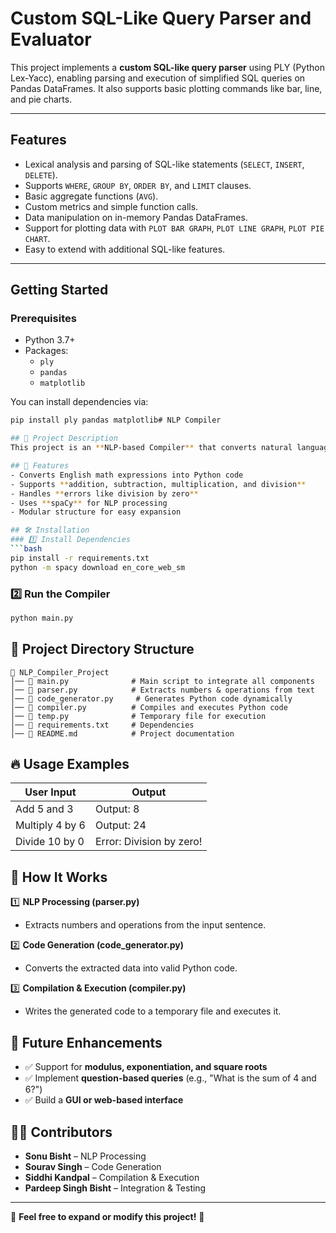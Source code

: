# Custom SQL-Like Query Parser and Evaluator

This project implements a **custom SQL-like query parser** using PLY (Python Lex-Yacc), enabling parsing and execution of simplified SQL queries on Pandas DataFrames. It also supports basic plotting commands like bar, line, and pie charts.

---

## Features

- Lexical analysis and parsing of SQL-like statements (`SELECT`, `INSERT`, `DELETE`).
- Supports `WHERE`, `GROUP BY`, `ORDER BY`, and `LIMIT` clauses.
- Basic aggregate functions (`AVG`).
- Custom metrics and simple function calls.
- Data manipulation on in-memory Pandas DataFrames.
- Support for plotting data with `PLOT BAR GRAPH`, `PLOT LINE GRAPH`, `PLOT PIE CHART`.
- Easy to extend with additional SQL-like features.

---

## Getting Started

### Prerequisites

- Python 3.7+
- Packages:
  - `ply`
  - `pandas`
  - `matplotlib`

You can install dependencies via:

```bash
pip install ply pandas matplotlib# NLP Compiler

## 📌 Project Description
This project is an **NLP-based Compiler** that converts natural language math expressions into executable Python code. It extracts numbers and operations from user input, generates valid Python code, and executes it dynamically.

## 🚀 Features
- Converts English math expressions into Python code
- Supports **addition, subtraction, multiplication, and division**
- Handles **errors like division by zero**
- Uses **spaCy** for NLP processing
- Modular structure for easy expansion

## 🛠 Installation
### 1️⃣ Install Dependencies
```bash
pip install -r requirements.txt
python -m spacy download en_core_web_sm
```

### 2️⃣ Run the Compiler
```bash
python main.py
```

## 📂 Project Directory Structure
```
📂 NLP_Compiler_Project
│── 📄 main.py              # Main script to integrate all components
│── 📄 parser.py            # Extracts numbers & operations from text
│── 📄 code_generator.py     # Generates Python code dynamically
│── 📄 compiler.py          # Compiles and executes Python code
│── 📄 temp.py              # Temporary file for execution
│── 📄 requirements.txt     # Dependencies
│── 📄 README.md            # Project documentation
```

## 🔥 Usage Examples
| User Input | Output |
|------------|--------|
| Add 5 and 3 | Output: 8 |
| Multiply 4 by 6 | Output: 24 |
| Divide 10 by 0 | Error: Division by zero! |

## 📜 How It Works
1️⃣ **NLP Processing (parser.py)**
   - Extracts numbers and operations from the input sentence.

2️⃣ **Code Generation (code_generator.py)**
   - Converts the extracted data into valid Python code.

3️⃣ **Compilation & Execution (compiler.py)**
   - Writes the generated code to a temporary file and executes it.

## 🎯 Future Enhancements
- ✅ Support for **modulus, exponentiation, and square roots**
- ✅ Implement **question-based queries** (e.g., "What is the sum of 4 and 6?")
- ✅ Build a **GUI or web-based interface**

## 👨‍💻 Contributors
- **Sonu Bisht** – NLP Processing
- **Sourav Singh** – Code Generation
- **Siddhi Kandpal** – Compilation & Execution
- **Pardeep Singh Bisht** – Integration & Testing

---
📢 **Feel free to expand or modify this project!** 🚀

